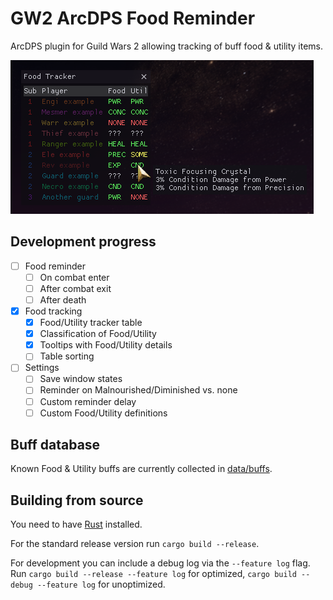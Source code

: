 # GW2 ArcDPS Food Reminder
ArcDPS plugin for Guild Wars 2 allowing tracking of buff food & utility items.

![Tracker screenshot](./screenshots/tracker.png)

## Development progress
- [ ] Food reminder
  - [ ] On combat enter
  - [ ] After combat exit
  - [ ] After death
- [x] Food tracking
  - [x] Food/Utility tracker table
  - [x] Classification of Food/Utility
  - [x] Tooltips with Food/Utility details
  - [ ] Table sorting
- [ ] Settings
  - [ ] Save window states
  - [ ] Reminder on Malnourished/Diminished vs. none
  - [ ] Custom reminder delay
  - [ ] Custom Food/Utility definitions

## Buff database
Known Food & Utility buffs are currently collected in [data/buffs](./data/buffs).

## Building from source
You need to have [Rust](https://www.rust-lang.org/learn/get-started) installed.

For the standard release version run `cargo build --release`.

For development you can include a debug log via the `--feature log` flag.
Run `cargo build --release --feature log` for optimized, `cargo build --debug --feature log` for unoptimized.
